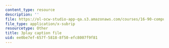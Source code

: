 ```yaml
---
content_type: resource
description: ''
file: https://ol-ocw-studio-app-qa.s3.amazonaws.com/courses/16-90-computational-methods-in-aerospace-engineering-spring-2014/ee0be7ef657f58188f50efc8007f9f81_1SY0C9IfyeU.vtt
file_type: application/x-subrip
resourcetype: Other
title: 3play caption file
uid: ee0be7ef-657f-5818-8f50-efc8007f9f81
---
```

